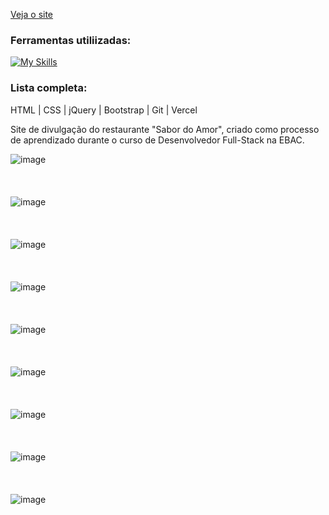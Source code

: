 [Veja o site](https://sabor-do-amor.vercel.app/)

### Ferramentas utiliizadas:
[![My Skills](https://skillicons.dev/icons?i=html,css,jquery,bootstrap,git,vercel)](https://skillicons.dev)

### Lista completa:
HTML | CSS | jQuery | Bootstrap | Git | Vercel

Site de divulgação do restaurante "Sabor do Amor", criado como processo de aprendizado durante o curso de Desenvolvedor Full-Stack na EBAC.

![image](https://github.com/user-attachments/assets/bec23407-6e80-4b31-aa84-b1f4fe63af43)
<br/>
<br/>
<br/>
<br/>
![image](https://github.com/user-attachments/assets/d48d1678-91f5-4165-886e-85cb9ac99908)
<br/>
<br/>
<br/>
<br/>
![image](https://github.com/user-attachments/assets/ae0626ce-91e7-4eae-ad2b-784f76ddce0d)
<br/>
<br/>
<br/>
<br/>
![image](https://github.com/user-attachments/assets/773e946f-08bc-4ede-82f4-9177e26056ea)
<br/>
<br/>
<br/>
<br/>
![image](https://github.com/user-attachments/assets/ccca1dd5-2b70-4351-a975-b9389b49f559)
<br/>
<br/>
<br/>
<br/>
![image](https://github.com/user-attachments/assets/8b8bf831-f51d-47fe-9aa9-95d8ab1f8a91)
<br/>
<br/>
<br/>
<br/>
![image](https://github.com/user-attachments/assets/b708b993-28ba-4b71-a39d-a64e1e815026)
<br/>
<br/>
<br/>
<br/>
![image](https://github.com/user-attachments/assets/cdd3e42d-d7a3-4a26-b81c-bfdf660e870d)
<br/>
<br/>
<br/>
<br/>
![image](https://github.com/user-attachments/assets/b509dda4-b7e4-4eea-b0dc-8ed3ab141aef)

